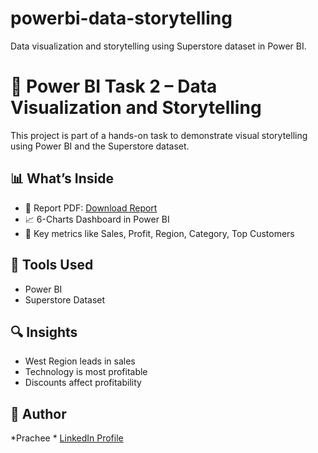 # powerbi-data-storytelling
Data visualization and storytelling using Superstore dataset in Power BI.

# 🧠 Power BI Task 2 – Data Visualization and Storytelling

This project is part of a hands-on task to demonstrate visual storytelling using Power BI and the Superstore dataset.

## 📊 What’s Inside
- 📌 Report PDF: [Download Report](./Task_2_Data_Visualization_Report_by_Prachee.pdf)
- 📈 6-Charts Dashboard in Power BI
- 🧩 Key metrics like Sales, Profit, Region, Category, Top Customers

## 📁 Tools Used
- Power BI
- Superstore Dataset

## 🔍 Insights
- West Region leads in sales
- Technology is most profitable
- Discounts affect profitability

## 💼 Author
*Prachee *
[LinkedIn Profile](https://www.linkedin.com/in/prachee-chahar-6637832a1)
